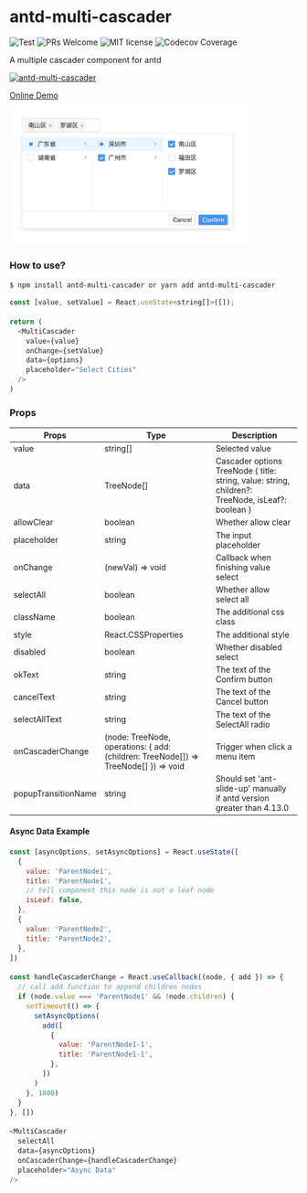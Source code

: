 # antd-multi-cascader

![Test](https://github.com/HelKyle/antd-multi-cascader/workflows/Test/badge.svg) ![PRs Welcome](https://img.shields.io/badge/PRs-welcome-ff69b4.svg) ![MIT license](https://img.shields.io/badge/License-MIT-blue.svg)
![Codecov Coverage](https://img.shields.io/codecov/c/github/HelKyle/antd-multi-cascader/master.svg)

A multiple cascader component for antd

[![antd-multi-cascader](https://nodei.co/npm/antd-multi-cascader.png)](https://npmjs.org/package/antd-multi-cascader)

<a href="https://codesandbox.io/s/dreamy-jennings-2y1ff?file=/src/App.tsx" target="_blank">Online Demo</a>

<div style="max-width: 420px">
  <img src="https://raw.githubusercontent.com/HelKyle/antd-multi-cascader/main/demo.png" alt="demo" />
</div>

### How to use?

```
$ npm install antd-multi-cascader or yarn add antd-multi-cascader
```

```js
const [value, setValue] = React.useState<string[]>([]);

return (
  <MultiCascader
    value={value}
    onChange={setValue}
    data={options}
    placeholder="Select Cities"
  />
)
```

### Props

| Props               | Type                                                                                | Description                                                                                       |
| ------------------- | ----------------------------------------------------------------------------------- | ------------------------------------------------------------------------------------------------- |
| value               | string[]                                                                            | Selected value                                                                                    |
| data                | TreeNode[]                                                                          | Cascader options TreeNode { title: string, value: string, children?: TreeNode, isLeaf?: boolean } |
| allowClear          | boolean                                                                             | Whether allow clear                                                                               |
| placeholder         | string                                                                              | The input placeholder                                                                             |
| onChange            | (newVal) => void                                                                    | Callback when finishing value select                                                              |
| selectAll           | boolean                                                                             | Whether allow select all                                                                          |
| className           | boolean                                                                             | The additional css class                                                                          |
| style               | React.CSSProperties                                                                 | The additional style                                                                              |
| disabled            | boolean                                                                             | Whether disabled select                                                                           |
| okText              | string                                                                              | The text of the Confirm button                                                                    |
| cancelText          | string                                                                              | The text of the Cancel button                                                                     |
| selectAllText       | string                                                                              | The text of the SelectAll radio                                                                   |
| onCascaderChange    | (node: TreeNode, operations: { add: (children: TreeNode[]) => TreeNode[] }) => void | Trigger when click a menu item                                                                    |
| popupTransitionName | string                                                                              | Should set 'ant-slide-up' manually if antd version greater than 4.13.0                            |

#### Async Data Example

```js
const [asyncOptions, setAsyncOptions] = React.useState([
  {
    value: 'ParentNode1',
    title: 'ParentNode1',
    // tell component this node is not a leaf node
    isLeaf: false,
  },
  {
    value: 'ParentNode2',
    title: 'ParentNode2',
  },
])

const handleCascaderChange = React.useCallback((node, { add }) => {
  // call add function to append children nodes
  if (node.value === 'ParentNode1' && !node.children) {
    setTimeout(() => {
      setAsyncOptions(
        add([
          {
            value: 'ParentNode1-1',
            title: 'ParentNode1-1',
          },
        ])
      )
    }, 1000)
  }
}, [])

<MultiCascader
  selectAll
  data={asyncOptions}
  onCascaderChange={handleCascaderChange}
  placeholder="Async Data"
/>
```

